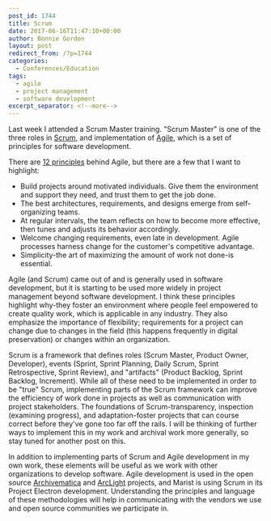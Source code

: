 ```yaml
---
post_id: 1744
title: Scrum
date: 2017-06-16T11:47:10+00:00
author: Bonnie Gordon
layout: post
redirect_from: /?p=1744
categories:
  - Conferences/Education
tags:
  - agile
  - project management
  - software development
excerpt_separator: <!--more-->
---
```

Last week I attended a Scrum Master training. "Scrum Master" is one of the three roles in [Scrum](https://www.scrumalliance.org/why-scrum), and implementation of [Agile](http://agilemanifesto.org/), which is a set of principles for software development.

<!--more-->

There are [12 principles](http://agilemanifesto.org/principles.html) behind Agile, but there are a few that I want to highlight:

* Build projects around motivated individuals. Give them the environment and support they need, and trust them to get the job done.
* The best architectures, requirements, and designs emerge from self-organizing teams.
* At regular intervals, the team reflects on how to become more effective, then tunes and adjusts its behavior accordingly.
* Welcome changing requirements, even late in development. Agile processes harness change for the customer's competitive advantage.
* Simplicity-the art of maximizing the amount of work not done-is essential.

Agile (and Scrum) came out of and is generally used in software development, but it is starting to be used more widely in project management beyond software development. I think these principles highlight why-they foster an environment where people feel empowered to create quality work, which is applicable in any industry. They also emphasize the importance of flexibility; requirements for a project can change due to changes in the field (this happens frequently in digital preservation) or changes within an organization.

Scrum is a framework that defines roles (Scrum Master, Product Owner, Developer), events (Sprint, Sprint Planning, Daily Scrum, Sprint Retrospective, Sprint Review), and "artifacts" (Product Backlog, Sprint Backlog, Increment). While all of these need to be implemented in order to be "true" Scrum, implementing parts of the Scrum framework can improve the efficiency of work done in projects as well as communication with project stakeholders. The foundations of Scrum-transparency, inspection (examining progress), and adaptation-foster projects that can course correct before they've gone too far off the rails. I will be thinking of further ways to implement this in my work and archival work more generally, so stay tuned for another post on this.

In addition to implementing parts of Scrum and Agile development in my own work, these elements will be useful as we work with other organizations to develop software. Agile development is used in the open source [Archivematica](https://www.archivematica.org/en/) and [ArcLight](http://library.stanford.edu/blogs/digital-library-blog/2016/11/arclight-fall-2016-project-update) projects, and Marist is using Scrum in its Project Electron development. Understanding the principles and language of these methodologies will help in communicating with the vendors we use and open source communities we participate in.
